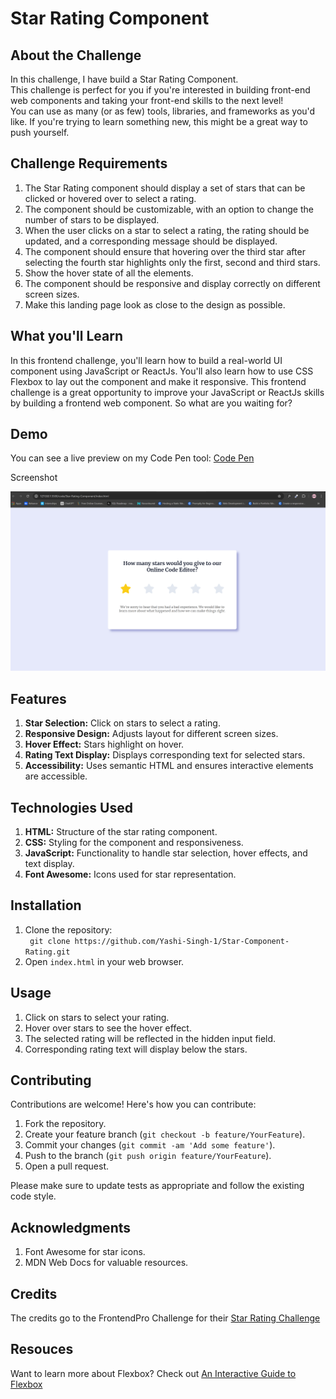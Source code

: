 <h1>Star Rating Component</h1>

<h2> About the Challenge </h2>

<p> In this challenge, I have build a Star Rating Component. 
<br>
This challenge is perfect for you if you're interested in building front-end web components and taking your front-end skills to the next level!
<br>
You can use as many (or as few) tools, libraries, and frameworks as you'd like. If you're trying to learn something new, this might be a great way to push yourself.
</p>

<h2>Challenge Requirements</h2>

<ol>
  <li> The Star Rating component should display a set of stars that can be clicked or hovered over to select a rating. </li>
  <li> The component should be customizable, with an option to change the number of stars to be displayed. </li>
  <li> When the user clicks on a star to select a rating, the rating should be updated, and a corresponding message should be displayed.</li>
  <li> The component should ensure that hovering over the third star after selecting the fourth star highlights only the first, second and third stars.</li>
  <li> Show the hover state of all the elements.</li>
  <li> The component should be responsive and display correctly on different screen sizes. </li>
  <li> Make this landing page look as close to the design as possible.</li>
</ol>

<h2>What you'll Learn</h2>

<p>In this frontend challenge, you'll learn how to build a real-world UI component using JavaScript or ReactJs. You'll also learn how to use CSS Flexbox to lay out the component and make it responsive. This frontend challenge is a great opportunity to improve your JavaScript or ReactJs skills by building a frontend web component. So what are you waiting for? </p>

<h2> Demo </h2>

<p> You can see a live preview on my Code Pen tool: <a href="https://codepen.io/Yashi-the-lessful/pen/PoveZjE"> Code Pen </a> </p>

<p> Screenshot </p>

![ScreenShot](Preview.png)

<h2> Features </h2>

<ol>
    <li><strong>Star Selection:</strong> Click on stars to select a rating.</li>
    <li><strong>Responsive Design:</strong> Adjusts layout for different screen sizes.</li>
    <li><strong>Hover Effect:</strong> Stars highlight on hover.</li>
    <li><strong>Rating Text Display:</strong> Displays corresponding text for selected stars.</li>
    <li><strong>Accessibility:</strong> Uses semantic HTML and ensures interactive elements are accessible.</li>
</ol>

<h2>Technologies Used</h2>

<ol>
   <li><b>HTML:</b> Structure of the star rating component. </li>
    <li><b>CSS:</b> Styling for the component and responsiveness.</li>
    <li><b>JavaScript:</b> Functionality to handle star selection, hover effects, and text display.</li>
    <li><b>Font Awesome:</b> Icons used for star representation.</li>
</ol>

<h2>Installation</h2>

<ol>
    <li>Clone the repository:</li>  
    <code> git clone https://github.com/Yashi-Singh-1/Star-Component-Rating.git </code>    
    <li>Open <code>index.html</code> in your web browser.
</ol>

<h2> Usage </h2>

<ol>
    <li> Click on stars to select your rating. </li>
    <li> Hover over stars to see the hover effect. </li>
    <li> The selected rating will be reflected in the hidden input field. </li>
    <li> Corresponding rating text will display below the stars. </li>
</ol>

<h2>Contributing</h2>

<p> Contributions are welcome! Here's how you can contribute: </p>

<ol>
    <li> Fork the repository. </li>
    <li> Create your feature branch (<code>git checkout -b feature/YourFeature</code>). </li>
    <li> Commit your changes (<code>git commit -am 'Add some feature'</code>). </li>
    <li> Push to the branch (<code>git push origin feature/YourFeature</code>).</li>
    <li> Open a pull request. </li>
</ol>

<p> Please make sure to update tests as appropriate and follow the existing code style. </p>

<h2> Acknowledgments </h2>

<ol>
    <li>Font Awesome for star icons.</li>
    <li>MDN Web Docs for valuable resources.</li>
</ol>

<h2> Credits </h2>

<p> The credits go to the FrontendPro Challenge for their <a href="https://www.frontendpro.dev/frontend-coding-challenges/star-rating-component-geShE1ApkqUoNCqujxOd">Star Rating Challenge</a></p>

<h2> Resouces </h2>

<p>Want to learn more about Flexbox? Check out <a href="https://www.joshwcomeau.com/css/interactive-guide-to-flexbox/">An Interactive Guide to Flexbox</a></p>
